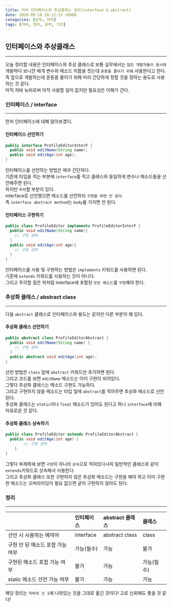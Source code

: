```yaml
---
title: 자바 인터페이스와 추상클래스 정리(interface & abstract)
date: 2020-09-18 20:12:37 +0900
categories: [공부, 자바]
tags: [자바, 정리, 공부, 기초]
---
```


## 인터페이스와 추상클래스

---

오늘 정리할 내용은 인터페이스와 추상 클래스로 보통 실무에서는 `많은 개발자들이 동시에` 개발하다 보니깐 매개 변수와 메소드 이름을 짓는데 `혼동을 줄이기 위해` 사용한다고 한다.\
즉 앞으로 개발하는데 혼동을 줄이기 위해 미리 간단하게 정할 것을 정하는 용도로 사용하는 것 같다.\
아직 자바 뉴비로써 아직 사용할 일이 없지만 필요성은 이해가 간다.

### 인터페이스 / interface

---

먼저 인터페이스에 대해 알아보겠다.

#### 인터페이스 선언하기

```java
public interface ProfileEditorInterF {
  public void editName(String name);
  public void editAge(int age);
}
```

인터페이스를 선언하는 방법은 매우 간단하다.\
기존에 타입을 적는 부분에 `interface`를 적고 클래스와 동일하게 변수나 메소드들을 선언해주면 된다.\
하지만 `주의`할 부분이 있다.\
interface로 선언했으면 메소드를 선언하되 `구현을 하면 안 된다`.\
즉 `interface abstract method`는 `body`를 가지면 안 된다.

#### 인터페이스 구현하기

```java
public class ProfileEditor implements ProfileEditorInterF {
  public void editName(String name){
    // 구현 생략
  }
  public void editAge(int age){
    // 구현 생략
  }
}
```

인터페이스를 사용 및 구현하는 방법은 `implements` 키워드를 사용하면 된다.\
기존에 `extends` 키워드를 사용하는 것이 아니다.\
그리고 주의할 점은 위처럼 interface에 포함된 `모든 메소드`를 `구현`해야 한다.

### 추상화 클래스 / abstract class

---

다음 `abstract` 클래스로 인터페이스와 용도는 같지만 다른 부분이 꽤 있다.

#### 추상화 클래스 선언하기

```java
public abstract class ProfileEditorAbstract {
  public void editName(String name) {
    // 구현 생략
  }
  public abstract void editAge(int age);
}
```

선언 방법은 `class` 앞에 `abstract` 키워드만 추가하면 된다.\
그리고 코드를 보면 `editName` 메소드는 이미 구현이 되어있다.\
그렇다 추상화 클래스는 메소드 구현도 가능하다.\
그리고 구현하지 않을 메소드는 타입 앞에 `abstract`를 적어주면 추상화 메소드로 선언된다.\
추상화 클래스는 `static`이나 `final` 메소드가 있어도 된다고 하니 `interface`에 비해 자유로운 것 같다.

#### 추상화 클래스 상속하기

```java
public class ProfileEditor extends ProfileEditorAbstract {
  public void editAge(int age) {
        // 구현 생략
    }
}
```

그렇다 부제목에 보면 `구현`이 아니라 `상속`으로 적혀있다시피 일반적인 클래스와 같이 `extends`키워드로 상속해서 사용한다.\
그리고 추상화 클래스 또한 구현하지 않은 추상화 메소드는 구현을 해야 하고 이미 구현한 메소드는 오버라이딩이 필요 없으면 굳이 구현하지 않아도 된다.

### 정리

---

|                                  | 인터페이스 | abstract 클래스 | 클래스     |
| :------------------------------- | :--------- | :-------------- | :--------- |
| 선언 시 사용하는 예약어          | interface  | abstract class  | class      |
| 구현 안 된 메소드 포함 가능 여부 | 가능(필수) | 가능            | 불가       |
| 구현된 메소드 포함 가능 여부     | 불가       | 가능            | 가능(필수) |
| static 메소드 선언 가능 여부     | 불가       | 가능            | 가능       |

해당 정리는 `자바의 신 1`에 나와있는 것을 그대로 옮긴 것이다!
고로 신뢰해도 좋을 것 같다!
